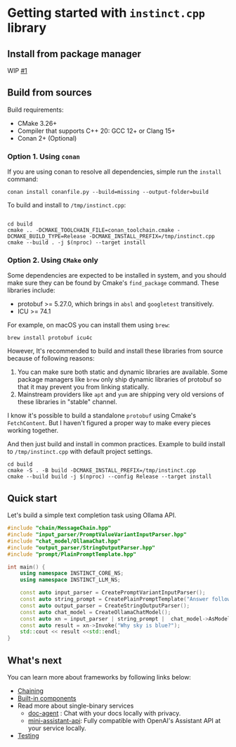 # Getting started with `instinct.cpp` library

## Install from package manager

WIP [#1](https://github.com/RobinQu/instinct.cpp/issues/1)

## Build from sources

Build requirements:

* CMake 3.26+
* Compiler that supports C++ 20: GCC 12+ or Clang 15+
* Conan 2+ (Optional)

### Option 1. Using `conan`
If you are using conan to resolve all dependencies, simple run the `install` command:

```shell
conan install conanfile.py --build=missing --output-folder=build
```

To build and install to `/tmp/instinct.cpp`:

```shell

cd build
cmake .. -DCMAKE_TOOLCHAIN_FILE=conan_toolchain.cmake -DCMAKE_BUILD_TYPE=Release -DCMAKE_INSTALL_PREFIX=/tmp/instinct.cpp
cmake --build . -j $(nproc) --target install
```

### Option 2. Using `CMake` only

Some dependencies are expected to be installed in system, and you should make sure they can be found by Cmake's `find_package` command. These libraries include:

* protobuf >= 5.27.0, which brings in `absl` and `googletest` transitively.
* ICU >= 74.1

For example, on macOS you can install them using `brew`: 

```shell
brew install protobuf icu4c
```

However, It's recommended to build and install these libraries from source because of following reasons:

1. You can make sure both static and dynamic libraries are available. Some package managers like `brew` only ship dynamic libraries of protobuf so that it may prevent you from linking statically.
2. Mainstream providers like `apt` and `yum` are shipping very old versions of these libraries in "stable" channel. 

I know it's possible to build a standalone `protobuf` using Cmake's `FetchContent`. But I haven't figured a proper way to make every pieces working together.  

And then just build and install in common practices. Example to build install to `/tmp/instinct.cpp` with default project settings.

```shell
cd build
cmake -S . -B build -DCMAKE_INSTALL_PREFIX=/tmp/instinct.cpp
cmake --build build -j $(nproc) --config Release --target install
```

## Quick start

Let's build a simple text completion task using Ollama API.

```c++
#include "chain/MessageChain.hpp"
#include "input_parser/PromptValueVariantInputParser.hpp"
#include "chat_model/OllamaChat.hpp"
#include "output_parser/StringOutputParser.hpp"
#include "prompt/PlainPromptTemplate.hpp"

int main() {
    using namespace INSTINCT_CORE_NS;
    using namespace INSTINCT_LLM_NS;

    const auto input_parser = CreatePromptVariantInputParser();
    const auto string_prompt = CreatePlainPromptTemplate("Answer following question in one sentence: {question}");
    const auto output_parser = CreateStringOutputParser();
    const auto chat_model = CreateOllamaChatModel();
    const auto xn = input_parser | string_prompt |  chat_model->AsModelFunction() | output_parser;
    const auto result = xn->Invoke("Why sky is blue?");
    std::cout << result <<std::endl;
}
```

## What's next

You can learn more about frameworks by following links below:

* [Chaining](./chaining.md)
* [Built-in components](./components.md)
* Read more about single-binary services
    * [doc-agent](../modules/instinct-examples/doc-agent/README.md) : Chat with your docs locally with privacy.
    * [mini-assistant-api](../modules/instinct-examples/mini-assistant/README.md): Fully compatible with OpenAI's Assistant API at your service locally.
* [Testing](./testing.md)
